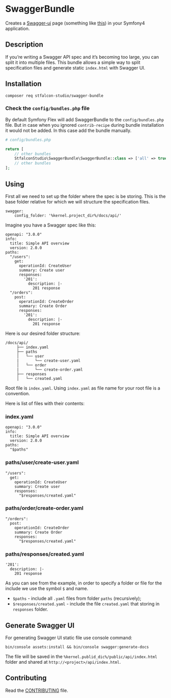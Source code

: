 # SwaggerBundle

Creates a [Swagger-ui](https://github.com/wordnik/swagger-ui) page (something like [this](https://petstore.swagger.io/)) in your Symfony4 application.

## Description

If you’re writing a Swagger API spec and it’s becoming too large, you can split it into multiple files.
This bundle allows a simple way to split specification files and generate static `index.html` with Swagger UI.


## Installation

```composer req stfalcon-studio/swagger-bundle```

### Check the `config/bundles.php` file

By default Symfony Flex will add SwaggerBundle to the `config/bundles.php` file. But in case when you ignored `contrib-recipe` during bundle installation it would not be added. In this case add the bundle manually.

```php
# config/bundles.php

return [
    // other bundles
    StfalconStudio\SwaggerBundle\SwaggerBundle::class => ['all' => true],
    // other bundles
];
```

## Using

First all we need to set up the folder where the spec is be storing.
This is the base folder relative for which we will structure the specification files.
```
swagger:
    config_folder: '%kernel.project_dir%/docs/api/'
```

Imagine you have a Swagger spec like this:

```
openapi: "3.0.0"
info:
  title: Simple API overview
  version: 2.0.0
paths:
  "/users":
    get:
      operationId: CreateUser
      summary: Create user
      responses:
        '201':
          description: |-
            201 response
  "/orders":
    post:
      operationId: CreateOrder
      summary: Create Order
      responses:
        '201':
          description: |-
            201 response        
```

Here is our desired folder structure:

```
/docs/api/
     ├── index.yaml
     ├── paths
     │   └── user
     |       └── create-user.yaml
     │   └── order
     |       └── create-order.yaml
     ├── responses
     │   └── created.yaml
```

Root file is `index.yaml`. Using `index.yaml` as file name for your root file is a convention. 

Here is list of files with their contents:
### index.yaml

```
openapi: "3.0.0"
info:
  title: Simple API overview
  version: 2.0.0
paths:
  "$paths"
```

### paths/user/create-user.yaml

```
"/users":
  get:
    operationId: CreateUser
    summary: Create user
    responses:
      "$responses/created.yaml"
```

### paths/order/create-order.yaml

```
"/orders":
  post:
    operationId: CreateOrder
    summary: Create Order
    responses:
      "$responses/created.yaml"
```

### paths/responses/created.yaml

```
'201':
  description: |-
    201 response
```

As you can see from the example, in order to specify a folder or file for the include we use the symbol `$` and name.

* `$paths` - include all `.yaml` files from folder `paths` (recursively);
* `$responses/created.yaml` - include the file `created.yaml` that storing in `responses` folder.

## Generate Swagger UI

For generating Swagger UI static file use console command:

```
bin/console assets:install && bin/console swagger:generate-docs
```

The file will be saved in the `%kernel.publid_dic%/public/api/index.html` folder and shared at `http://<project>/api/index.html`.

## Contributing

Read the [CONTRIBUTING](https://github.com/stfalcon-studio/swagger-bundle/blob/master/.github/CONTRIBUTING.md) file.
